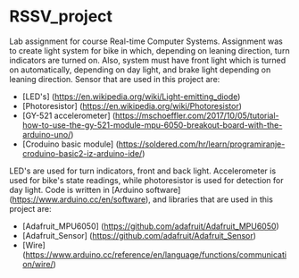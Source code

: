 # RSSV_project
Lab assignment for course Real-time Computer Systems. Assignment was to create light system for bike in which, depending on leaning direction, turn indicators are turned on. Also, system must have front light which is turned on automatically, depending on day light, and brake light depending on leaning direction. Sensor that are used in this project are:
- [LED's] (https://en.wikipedia.org/wiki/Light-emitting_diode)
- [Photoresistor] (https://en.wikipedia.org/wiki/Photoresistor)
- [GY-521 accelerometer] (https://mschoeffler.com/2017/10/05/tutorial-how-to-use-the-gy-521-module-mpu-6050-breakout-board-with-the-arduino-uno/)
- [Croduino basic module] (https://soldered.com/hr/learn/programiranje-croduino-basic2-iz-arduino-ide/)

LED's are used for turn indicators, front and back light. Accelerometer is used for bike's state readings, while photoresistor is used for detection for day light. Code is written in [Arduino software] (https://www.arduino.cc/en/software), and libraries that are used in this project are:
- [Adafruit_MPU6050] (https://github.com/adafruit/Adafruit_MPU6050)
- [Adafruit_Sensor] (https://github.com/adafruit/Adafruit_Sensor)
- [Wire] (https://www.arduino.cc/reference/en/language/functions/communication/wire/)


